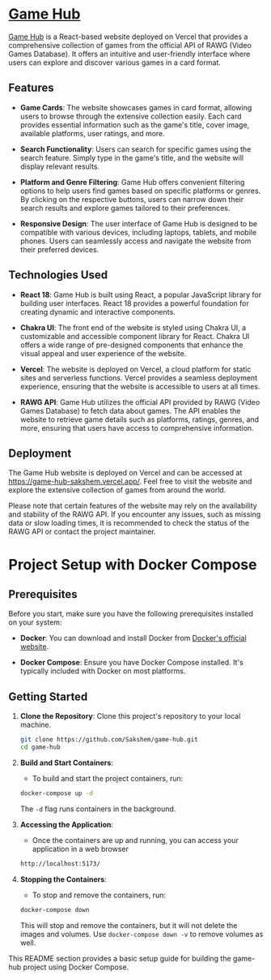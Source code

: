 # [Game Hub](https://game-hub-sakshem.vercel.app/)

[Game Hub](https://game-hub-sakshem.vercel.app/) is a React-based website deployed on Vercel that provides a comprehensive collection of games from the official API of RAWG (Video Games Database). It offers an intuitive and user-friendly interface where users can explore and discover various games in a card format.

## Features

- **Game Cards**: The website showcases games in card format, allowing users to browse through the extensive collection easily. Each card provides essential information such as the game's title, cover image, available platforms, user ratings, and more.

- **Search Functionality**: Users can search for specific games using the search feature. Simply type in the game's title, and the website will display relevant results.

- **Platform and Genre Filtering**: Game Hub offers convenient filtering options to help users find games based on specific platforms or genres. By clicking on the respective buttons, users can narrow down their search results and explore games tailored to their preferences.

- **Responsive Design**: The user interface of Game Hub is designed to be compatible with various devices, including laptops, tablets, and mobile phones. Users can seamlessly access and navigate the website from their preferred devices.

## Technologies Used

- **React 18**: Game Hub is built using React, a popular JavaScript library for building user interfaces. React 18 provides a powerful foundation for creating dynamic and interactive components.

- **Chakra UI**: The front end of the website is styled using Chakra UI, a customizable and accessible component library for React. Chakra UI offers a wide range of pre-designed components that enhance the visual appeal and user experience of the website.

- **Vercel**: The website is deployed on Vercel, a cloud platform for static sites and serverless functions. Vercel provides a seamless deployment experience, ensuring that the website is accessible to users at all times.

- **RAWG API**: Game Hub utilizes the official API provided by RAWG (Video Games Database) to fetch data about games. The API enables the website to retrieve game details such as platforms, ratings, genres, and more, ensuring that users have access to comprehensive information.

## Deployment

The Game Hub website is deployed on Vercel and can be accessed at https://game-hub-sakshem.vercel.app/. Feel free to visit the website and explore the extensive collection of games from around the world.

Please note that certain features of the website may rely on the availability and stability of the RAWG API. If you encounter any issues, such as missing data or slow loading times, it is recommended to check the status of the RAWG API or contact the project maintainer.

# Project Setup with Docker Compose

## Prerequisites

Before you start, make sure you have the following prerequisites installed on your system:

- **Docker**: You can download and install Docker from [Docker's official website](https://www.docker.com/get-started).

- **Docker Compose**: Ensure you have Docker Compose installed. It's typically included with Docker on most platforms.

## Getting Started

1. **Clone the Repository**: Clone this project's repository to your local machine.

    ```bash
    git clone https://github.com/Sakshem/game-hub.git
    cd game-hub
    ```

2. **Build and Start Containers**:
    - To build and start the project containers, run:

    ```bash
    docker-compose up -d
    ```

    The `-d` flag runs containers in the background.

3. **Accessing the Application**:
    - Once the containers are up and running, you can access your application in a web browser 
    ```bash
    http://localhost:5173/
    ```

4. **Stopping the Containers**:
    - To stop and remove the containers, run:

    ```bash
    docker-compose down
    ```

    This will stop and remove the containers, but it will not delete the images and volumes. Use `docker-compose down -v` to remove volumes as well.

This README section provides a basic setup guide for building the game-hub project using Docker Compose.